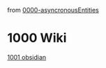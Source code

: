 from [0000-asyncronousEntities](../0000-asyncronousEntities.md)
# 1000 Wiki
[1001 obsidian](1001%20obsidian.md)